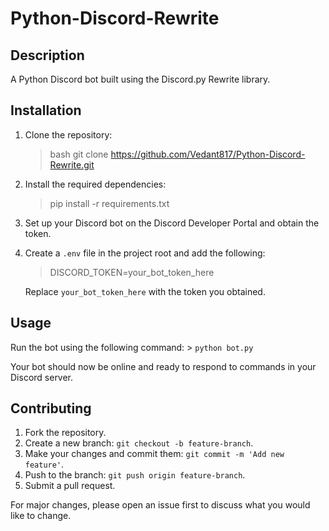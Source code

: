 # Python-Discord-Rewrite

## Description 
A Python Discord bot built using the Discord.py Rewrite library.

## Installation 
 1. Clone the repository:
	 > bash git clone https://github.com/Vedant817/Python-Discord-Rewrite.git
2.  Install the required dependencies:
	> pip install -r requirements.txt
3.  Set up your Discord bot on the Discord Developer Portal and obtain the token.
4.  Create a `.env` file in the project root and add the following:
	> DISCORD_TOKEN=your_bot_token_here
	
	Replace `your_bot_token_here` with the token you obtained.

## Usage

Run the bot using the following command:
	> `python bot.py` 
	
Your bot should now be online and ready to respond to commands in your Discord server.

## Contributing

1.  Fork the repository.
2.  Create a new branch: `git checkout -b feature-branch`.
3.  Make your changes and commit them: `git commit -m 'Add new feature'`.
4.  Push to the branch: `git push origin feature-branch`.
5.  Submit a pull request.

For major changes, please open an issue first to discuss what you would like to change.
